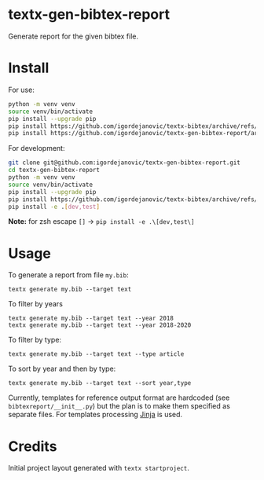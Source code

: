 # textx-gen-bibtex-report

Generate report for the given bibtex file.

# Install

For use:

``` sh
python -m venv venv
source venv/bin/activate
pip install --upgrade pip
pip install https://github.com/igordejanovic/textx-bibtex/archive/refs/heads/master.zip
pip install https://github.com/igordejanovic/textx-gen-bibtex-report/archive/refs/heads/main.zip
```

For development:

``` sh
git clone git@github.com:igordejanovic/textx-gen-bibtex-report.git
cd textx-gen-bibtex-report
python -m venv venv
source venv/bin/activate
pip install --upgrade pip
pip install https://github.com/igordejanovic/textx-bibtex/archive/refs/heads/master.zip
pip install -e .[dev,test]
```

**Note:** for zsh escape `[]` -> `pip install -e .\[dev,test\]`

# Usage

To generate a report from file `my.bib`:
```
textx generate my.bib --target text
```

To filter by years

```
textx generate my.bib --target text --year 2018
textx generate my.bib --target text --year 2018-2020
```

To filter by type:

```
textx generate my.bib --target text --type article
```

To sort by year and then by type:

```
textx generate my.bib --target text --sort year,type
```

Currently, templates for reference output format are hardcoded (see
`bibtexreport/__init__.py`) but the plan is to make them specified as separate
files. For templates processing [Jinja](https://jinja.palletsprojects.com/) is
used.


# Credits

Initial project layout generated with `textx startproject`.
